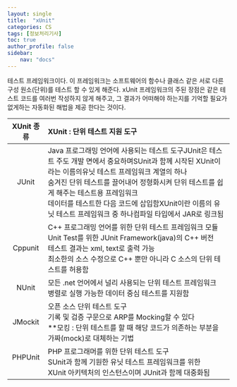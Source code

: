 ```yaml
---
layout: single
title:  "xUnit"
categories: CS
tags: [정보처리기사]
toc: true
author_profile: false
sidebar:
    nav: "docs"
---
```


테스트 프레임워크이다. 이 프레임워크는 소프트웨어의 함수나 클래스 같은 서로 다른 구성 원소(단위)를 테스트 할 수 있게 해준다. xUnit 프레임워크의 주된 장점은 같은 테스트 코드를 여러번 작성하지 않게 해주고, 그 결과가 어떠해야 하는지를 기억할 필요가 없게하는 자동화된 해법을 제공 한다는 것이다.

| XUnit 종류                   | XUnit : 단위 테스트 지원 도구                                                                                                                                                                                                         |
|:--------------------------:|:---------------------------------------------------------------------------------------------------------------------------------------------------------------------------------------------------------------------------- |
| JUnit                      | Java 프로그래밍 언어에 사용되는 테스트 도구JUnit은 테스트 주도 개발 면에서 중요하며SUnit과 함께 시작된 XUnit이라는 이름의유닛 테스트 프레임워크 계열의 하나<br/>숨겨진 단위 테스트를 끌어내어 정형화시켜 단위 테스트를 쉽게 해주는 테스트용 프레임워크<br/>데이터를 테스트한 다음 코드에 삽입함XUnit이란 이름의 유닛 테스트 프레임워크 중 하나컴파일 타입에서 JAR로 링크됨 |
| Cppunit                    | C++ 프로그래밍 언어를 위한 단위 테스트 프레임워크 모듈                    <br/>Unit Test를 위한 JUnit Framework(java)의 C++ 버전<br/>테스트 결과는 xml, text로 출력 가능 <br/>최소한의 소스 수정으로 C++ 뿐만 아니라 C 소스의 단위 테스트를 허용함                                             |
| NUnit                      | 모든 .net 언어에서 널리 사용되는 단위 테스트 프레임워크<br/>병렬로 실행 가능한 데이터 중심 테스트를 지원함                                                                                                                                                             |
| JMockit                    | 오픈 소스 단위 테스트 도구<br/>기록 및 검증 구문으로 ARP를 Mocking할 수 있다<br/>**모킹 : 단위 테스트를 할 때 해당 코드가 의존하는 부분을 <br/>가짜(mock)로 대체하는 기법                                                                                                            |
| PHPUnit &nbsp;&nbsp;&nbsp; | PHP 프로그래머를 위한 단위 테스트 도구 <br/>SUnit과 함께 기원한 유닛 테스트 프레임워크를 위한<br/>XUnit 아키텍처의 인스턴스이며 JUnit과 함께 대중화됨                                                                                                                            |
